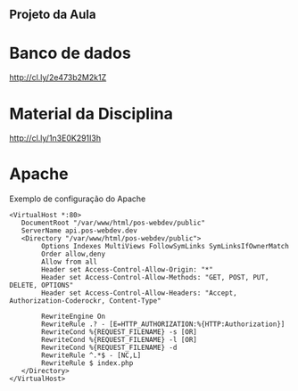 ## Projeto da Aula

# Banco de dados

http://cl.ly/2e473b2M2k1Z

# Material da Disciplina

http://cl.ly/1n3E0K291I3h

# Apache

Exemplo de configuração do Apache

```
<VirtualHost *:80>
   DocumentRoot "/var/www/html/pos-webdev/public"
   ServerName api.pos-webdev.dev
   <Directory "/var/www/html/pos-webdev/public">
        Options Indexes MultiViews FollowSymLinks SymLinksIfOwnerMatch
        Order allow,deny
        Allow from all
        Header set Access-Control-Allow-Origin: "*"
        Header set Access-Control-Allow-Methods: "GET, POST, PUT, DELETE, OPTIONS"
        Header set Access-Control-Allow-Headers: "Accept, Authorization-Coderockr, Content-Type"

        RewriteEngine On
        RewriteRule .? - [E=HTTP_AUTHORIZATION:%{HTTP:Authorization}]
        RewriteCond %{REQUEST_FILENAME} -s [OR]
        RewriteCond %{REQUEST_FILENAME} -l [OR]
        RewriteCond %{REQUEST_FILENAME} -d
        RewriteRule ^.*$ - [NC,L]
        RewriteRule $ index.php
   </Directory>
</VirtualHost>

```

